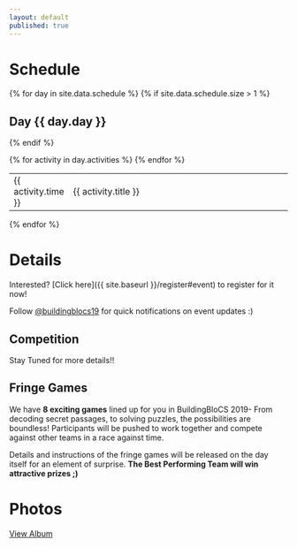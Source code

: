 ```yaml
---
layout: default
published: true
---
```


# Schedule

{% for day in site.data.schedule %}
{% if site.data.schedule.size > 1 %}<h2>Day {{ day.day }}</h2>{% endif %}
<table>
    {% for activity in day.activities %}
    <tr>
        <td>{{ activity.time }}</td>
        <td width="80%">{{ activity.title }}</td>
    </tr>
    {% endfor %}
</table> 
{% endfor %}

# Details

Interested? [Click here]({{ site.baseurl }}/register#event) to register for it now!

Follow [@buildingblocs19](https://instagram.com/buildingblocs19) for quick notifications on event updates :) 

## Competition

Stay Tuned for more details!!


## Fringe Games

We have **8 exciting games** lined up for you in BuildingBloCS 2019- From decoding secret passages, to solving puzzles, the possibilities are boundless! 
Participants will be pushed to work together and compete against other teams in a race against time.

Details and instructions of the fringe games will be released on the day itself for an element of surprise. **The Best Performing Team will win attractive prizes ;)**

# Photos

<a class="btn" href="https://photos.app.goo.gl/cntLndL2gY9cu0jK2">View Album</a>


